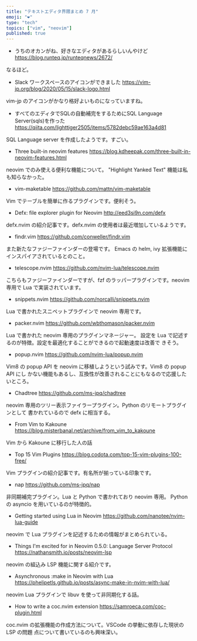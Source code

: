 ```yaml
---
title: "テキストエディタ界隈まとめ 7 月"
emoji: "❤️"
type: "tech"
topics: ["vim", "neovim"]
published: true
---
```



* うちのオカンがね、好きなエディタがあるらしいんやけど
https://blog.runteq.jp/runteqnews/2672/

なるほど。


* Slack ワークスペースのアイコンができました
https://vim-jp.org/blog/2020/05/15/slack-logo.html

vim-jp のアイコンがかなり格好よいものになっていますね。


* すべてのエディタでSQLの自動補完をするためにSQL Language Server(sqls)を作った
https://qiita.com/lighttiger2505/items/5782debc59ae163a4d81

SQL Language server を作成したようです。すごい。


* Three built-in neovim features
https://blog.kdheepak.com/three-built-in-neovim-features.html

neovim でのみ使える便利な機能について。
"Highlight Yanked Text" 機能は私も知らなかった。


* vim-maketable
https://github.com/mattn/vim-maketable

Vim でテーブルを簡単に作るプラグインです。便利そう。


* Defx: file explorer plugin for Neovim
http://eed3si9n.com/defx

defx.nvim の紹介記事です。defx.nvim の使用者は最近増加しているようです。


* findr.vim
https://github.com/conweller/findr.vim

また新たなファジーファインダーの登場です。
Emacs の helm, ivy 拡張機能にインスパイアされているとのこと。


* telescope.nvim
https://github.com/nvim-lua/telescope.nvim

こちらもファジーファインダーですが、fzf のラッパープラグインです。neovim 専用で
Lua で実装されています。


* snippets.nvim
https://github.com/norcalli/snippets.nvim

Lua で書かれたスニペットプラグインで neovim 専用です。


* packer.nvim
https://github.com/wbthomason/packer.nvim

Lua で書かれた neovim 専用のプラグインマネージャー。
設定を Lua で記述するのが特徴。設定を最適化することができるので起動速度は改善で
きそう。


* popup.nvim
https://github.com/nvim-lua/popup.nvim

Vim8 の popup API を neovim に移植しようという試みです。Vim8 の popup API にし
かない機能もあるし、互換性が改善されることにもなるので応援したいところ。


* Chadtree
https://github.com/ms-jpq/chadtree

neovim 専用のツリー表示ファイラープラグイン。Python のリモートプラグインとして
書かれているので defx に相当する。


* From Vim to Kakoune
https://blog.misterbanal.net/archive/from_vim_to_kakoune

Vim から Kakoune に移行した人の話


* Top 15 Vim Plugins
https://blog.codota.com/top-15-vim-plugins-100-free/

Vim プラグインの紹介記事です。有名所が揃っている印象です。


* nap
https://github.com/ms-jpq/nap

非同期補完プラグイン。Lua と Python で書かれており neovim 専用。
Python の asyncio を用いているのが特徴的。


* Getting started using Lua in Neovim
https://github.com/nanotee/nvim-lua-guide

neovim で Lua プラグインを記述するための情報がまとめられている。


* Things I'm excited for in Neovim 0.5.0: Language Server Protocol
https://nathansmith.io/posts/neovim-lsp

neovim の組込み LSP 機能に関する紹介です。


* Asynchronous :make in Neovim with Lua
https://phelipetls.github.io/posts/async-make-in-nvim-with-lua/

neovim Lua プラグインで libuv を使って非同期化する話。


* How to write a coc.nvim extension
https://samroeca.com/coc-plugin.html

coc.nvim の拡張機能の作成方法について。VSCode の挙動に依存した現状の LSP の問題
点について書いているのも興味深い。

